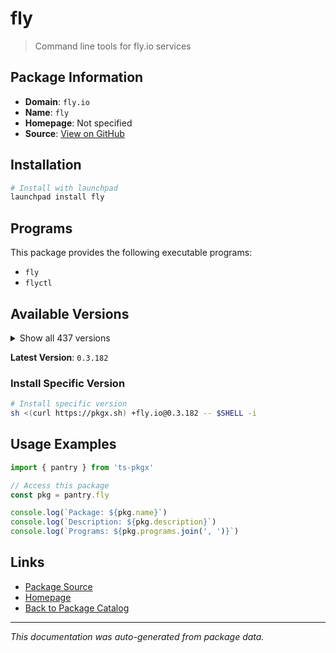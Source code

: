 # fly

> Command line tools for fly.io services

## Package Information

- **Domain**: `fly.io`
- **Name**: `fly`
- **Homepage**: Not specified
- **Source**: [View on GitHub](https://github.com/pkgxdev/pantry/tree/main/projects/fly.io/package.yml)

## Installation

```bash
# Install with launchpad
launchpad install fly
```

## Programs

This package provides the following executable programs:

- `fly`
- `flyctl`

## Available Versions

<details>
<summary>Show all 437 versions</summary>

- `0.3.182`, `0.3.181`, `0.3.180`, `0.3.178`, `0.3.177`
- `0.3.176`, `0.3.175`, `0.3.174`, `0.3.172`, `0.3.171`
- `0.3.170`, `0.3.169`, `0.3.168`, `0.3.167`, `0.3.166`
- `0.3.165`, `0.3.164`, `0.3.163`, `0.3.162`, `0.3.161`
- `0.3.160`, `0.3.159`, `0.3.158`, `0.3.157`, `0.3.156`
- `0.3.155`, `0.3.154`, `0.3.153`, `0.3.152`, `0.3.151`
- `0.3.149`, `0.3.148`, `0.3.147`, `0.3.146`, `0.3.145`
- `0.3.144`, `0.3.143`, `0.3.142`, `0.3.141`, `0.3.140`
- `0.3.139`, `0.3.138`, `0.3.137`, `0.3.136`, `0.3.135`
- `0.3.134`, `0.3.132`, `0.3.131`, `0.3.130`, `0.3.129`
- `0.3.128`, `0.3.126`, `0.3.125`, `0.3.124`, `0.3.123`
- `0.3.122`, `0.3.121`, `0.3.120`, `0.3.119`, `0.3.118`
- `0.3.117`, `0.3.116`, `0.3.115`, `0.3.114`, `0.3.113`
- `0.3.112`, `0.3.110`, `0.3.108`, `0.3.107`, `0.3.106`
- `0.3.105`, `0.3.104`, `0.3.103`, `0.3.102`, `0.3.101`
- `0.3.99`, `0.3.98`, `0.3.97`, `0.3.96`, `0.3.95`
- `0.3.94`, `0.3.93`, `0.3.92`, `0.3.91`, `0.3.90`
- `0.3.89`, `0.3.87`, `0.3.86`, `0.3.85`, `0.3.84`
- `0.3.83`, `0.3.82`, `0.3.81`, `0.3.80`, `0.3.79`
- `0.3.78`, `0.3.77`, `0.3.75`, `0.3.74`, `0.3.73`
- `0.3.72`, `0.3.71`, `0.3.70`, `0.3.69`, `0.3.68`
- `0.3.67`, `0.3.66`, `0.3.65`, `0.3.64`, `0.3.63`
- `0.3.62`, `0.3.61`, `0.3.60`, `0.3.59`, `0.3.58`
- `0.3.57`, `0.3.56`, `0.3.55`, `0.3.54`, `0.3.53`
- `0.3.52`, `0.3.51`, `0.3.50`, `0.3.49`, `0.3.48`
- `0.3.47`, `0.3.46`, `0.3.45`, `0.3.44`, `0.3.43`
- `0.3.42`, `0.3.41`, `0.3.40`, `0.3.39`, `0.3.38`
- `0.3.37`, `0.3.36`, `0.3.35`, `0.3.34`, `0.3.33`
- `0.3.32`, `0.3.31`, `0.3.30`, `0.3.29`, `0.3.28`
- `0.3.27`, `0.3.25`, `0.3.24`, `0.3.23`, `0.3.22`
- `0.3.18`, `0.3.17`, `0.3.16`, `0.3.15`, `0.3.14`
- `0.3.13`, `0.3.12`, `0.3.11`, `0.3.10`, `0.3.8`
- `0.3.7`, `0.3.6`, `0.3.5`, `0.3.4`, `0.3.2`
- `0.3.1`, `0.3.0`, `0.2.127`, `0.2.126`, `0.2.125`
- `0.2.124`, `0.2.123`, `0.2.122`, `0.2.121`, `0.2.120`
- `0.2.119`, `0.2.118`, `0.2.117`, `0.2.116`, `0.2.115`
- `0.2.114`, `0.2.112`, `0.2.111`, `0.2.110`, `0.2.109`
- `0.2.108`, `0.2.107`, `0.2.106`, `0.2.104`, `0.2.103`
- `0.2.102`, `0.2.101`, `0.2.100`, `0.2.99`, `0.2.98`
- `0.2.97`, `0.2.96`, `0.2.95`, `0.2.94`, `0.2.92`
- `0.2.91`, `0.2.90`, `0.2.89`, `0.2.88`, `0.2.87`
- `0.2.86`, `0.2.85`, `0.2.84`, `0.2.80`, `0.2.73`
- `0.2.72`, `0.2.71`, `0.2.69`, `0.2.68`, `0.2.67`
- `0.2.66`, `0.2.65`, `0.2.64`, `0.2.63`, `0.2.62`
- `0.2.61`, `0.2.60`, `0.2.59`, `0.2.58`, `0.2.57`
- `0.2.56`, `0.2.55`, `0.2.54`, `0.2.53`, `0.2.52`
- `0.2.51`, `0.2.50`, `0.2.49`, `0.2.48`, `0.2.47`
- `0.2.46`, `0.2.45`, `0.2.44`, `0.2.43`, `0.2.42`
- `0.2.41`, `0.2.40`, `0.2.39`, `0.2.38`, `0.2.37`
- `0.2.36`, `0.2.35`, `0.2.34`, `0.2.33`, `0.2.32`
- `0.2.31`, `0.2.30`, `0.2.29`, `0.2.28`, `0.2.27`
- `0.2.26`, `0.2.25`, `0.2.24`, `0.2.23`, `0.2.22`
- `0.2.21`, `0.2.20`, `0.2.19`, `0.2.18`, `0.2.17`
- `0.2.16`, `0.2.15`, `0.2.14`, `0.2.13`, `0.2.12`
- `0.2.11`, `0.2.10`, `0.2.9`, `0.2.8`, `0.2.7`
- `0.2.6`, `0.2.5`, `0.2.4`, `0.2.3`, `0.2.2`
- `0.2.1`, `0.2.0`, `0.1.149`, `0.1.148`, `0.1.147`
- `0.1.146`, `0.1.145`, `0.1.144`, `0.1.143`, `0.1.142`
- `0.1.141`, `0.1.140`, `0.1.139`, `0.1.138`, `0.1.137`
- `0.1.136`, `0.1.135`, `0.1.134`, `0.1.133`, `0.1.132`
- `0.1.131`, `0.1.130`, `0.1.129`, `0.1.128`, `0.1.127`
- `0.1.126`, `0.1.125`, `0.1.124`, `0.1.123`, `0.1.122`
- `0.1.121`, `0.1.120`, `0.1.119`, `0.1.118`, `0.1.117`
- `0.1.115`, `0.1.114`, `0.1.112`, `0.1.111`, `0.1.110`
- `0.1.109`, `0.1.108`, `0.1.107`, `0.1.106`, `0.1.104`
- `0.1.103`, `0.1.102`, `0.1.101`, `0.1.100`, `0.1.99`
- `0.1.98`, `0.1.97`, `0.1.96`, `0.1.95`, `0.1.94`
- `0.1.93`, `0.1.92`, `0.1.91`, `0.1.90`, `0.1.89`
- `0.1.88`, `0.1.87`, `0.1.86`, `0.1.85`, `0.1.84`
- `0.1.83`, `0.1.82`, `0.1.81`, `0.1.80`, `0.1.79`
- `0.1.78`, `0.1.77`, `0.1.76`, `0.1.75`, `0.1.71`
- `0.1.70`, `0.1.69`, `0.1.68`, `0.1.67`, `0.1.66`
- `0.1.65`, `0.1.64`, `0.1.63`, `0.1.62`, `0.1.61`
- `0.1.60`, `0.1.59`, `0.1.58`, `0.1.57`, `0.1.56`
- `0.1.55`, `0.1.54`, `0.1.53`, `0.1.52`, `0.1.51`
- `0.1.50`, `0.1.49`, `0.1.48`, `0.1.47`, `0.1.46`
- `0.1.45`, `0.1.44`, `0.1.43`, `0.1.42`, `0.1.41`
- `0.1.40`, `0.1.39`, `0.1.38`, `0.1.37`, `0.1.36`
- `0.1.35`, `0.1.34`, `0.1.33`, `0.1.32`, `0.1.31`
- `0.1.30`, `0.1.29`, `0.1.28`, `0.1.27`, `0.1.26`
- `0.1.25`, `0.1.24`, `0.1.23`, `0.1.22`, `0.1.21`
- `0.1.20`, `0.1.19`, `0.1.18`, `0.1.17`, `0.1.16`
- `0.1.15`, `0.1.14`, `0.1.13`, `0.1.12`, `0.1.11`
- `0.1.10`, `0.1.9`, `0.1.8`, `0.1.7`, `0.1.6`
- `0.1.5`, `0.1.4`, `0.1.3`, `0.1.2`, `0.1.1`
- `0.1.0`, `0.0.559`, `0.0.558`, `0.0.557`, `0.0.556`
- `0.0.555`, `0.0.554`, `0.0.553`, `0.0.552`, `0.0.551`
- `0.0.550`, `0.0.548`

</details>

**Latest Version**: `0.3.182`

### Install Specific Version

```bash
# Install specific version
sh <(curl https://pkgx.sh) +fly.io@0.3.182 -- $SHELL -i
```

## Usage Examples

```typescript
import { pantry } from 'ts-pkgx'

// Access this package
const pkg = pantry.fly

console.log(`Package: ${pkg.name}`)
console.log(`Description: ${pkg.description}`)
console.log(`Programs: ${pkg.programs.join(', ')}`)
```

## Links

- [Package Source](https://github.com/pkgxdev/pantry/tree/main/projects/fly.io/package.yml)
- [Homepage](#)
- [Back to Package Catalog](../../package-catalog.md)

---

*This documentation was auto-generated from package data.*

